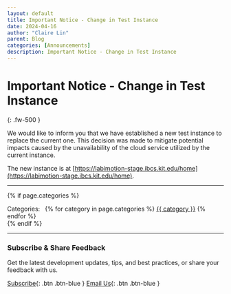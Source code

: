 ```yaml
---
layout: default
title: Important Notice - Change in Test Instance
date: 2024-04-16
author: "Claire Lin"
parent: Blog
categories: [Announcements]
description: Important Notice - Change in Test Instance
---
```


# Important Notice - Change in Test Instance
{: .fw-500 }

We would like to inform you that we have established a new test instance to replace the current one. This decision was made to mitigate potential impacts caused by the unavailability of the cloud service utilized by the current instance.

The new instance is at [https://labimotion-stage.ibcs.kit.edu/home](https://labimotion-stage.ibcs.kit.edu/home).

---

{% if page.categories %}
  <div class="post-categories mt-6">
    Categories:&nbsp;&nbsp;
    {% for category in page.categories %}
      <a href="/blog/categories#{{ category | slugify }}" class="category-tag">{{ category }}</a>
    {% endfor %}
  </div>
{% endif %}

---

### Subscribe & Share Feedback

Get the latest development updates, tips, and best practices, or share your feedback with us.

[<i class="bi bi-newspaper"></i> Subscribe](https://www.lists.kit.edu/sympa/subscribe/labimotion-users){: .btn .btn-blue }
[<i class="bi bi-envelope-at"></i> Email Us](mailto:chemotion-labimotion@lists.kit.edu){: .btn .btn-blue }
